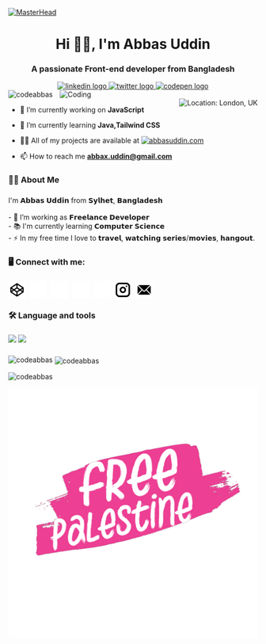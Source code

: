 [![MasterHead](https://encrypted-tbn0.gstatic.com/images?q=tbn:ANd9GcSD7p1jhNTbcTHtqV9qp_ELTcUrgVtp9pp__GCzPkOnUvgZUzG0kV18J2ZJ&s=10)](https://abbasuddin.com/)
<h1 align="center">Hi 🙋‍♂️, I'm Abbas Uddin</h1>
<h3 align="center">A passionate Front-end developer from Bangladesh</h3>
<div align="center">
  <a href="https://www.linkedin.com/in/abbas-dev" target="_blank">
    <img src="https://img.shields.io/static/v1?message=LinkedIn&logo=linkedin&label=&color=0077B5&logoColor=white&labelColor=&style=for-the-badge" height="25" alt="linkedin logo"  />
  </a>
  <a href="https://twitter.com/abbas_uddin_01/" target="_blank">
    <img src="https://img.shields.io/static/v1?message=Twitter&logo=x&label=&color=0077B5&logoColor=white&labelColor=&style=for-the-badge" height="25" alt="twitter logo"  />
  </a>
  <a href="https://codepen.io/codeabbas" target="_blank">
    <img src="https://img.shields.io/static/v1?message=Codepen&logo=codepen&label=&color=000000&logoColor=white&labelColor=&style=for-the-badge" height="25" alt="codepen logo"  />
  </a>
</div>
<img align="right" alt="Coding" width="400" src="https://media.licdn.com/dms/image/D4D12AQE1ioPOFoNVCw/article-cover_image-shrink_600_2000/0/1679083748046?e=2147483647&v=beta&t=6pAfb6fO3GI0uXsLmzKqlZNtlv8FZrswVQODH-prBvY"/>





<div> <img src="https://komarev.com/ghpvc/?username=codeabbas&label=Profile%20views&color=0e75b6&style=flat" alt="codeabbas" /> 
  <img align="right" src="https://img.shields.io/badge/London-UK-0e75b6?style=flat&logo=googlemaps&logoColor=white" alt="Location: London, UK" /></div>
  

- 🔭 I’m currently working on **JavaScript**

- 🌱 I’m currently learning **Java,Tailwind CSS**

- 👨‍💻 All of my projects are available at 
  <a href="https://abbasuddin.com/">
  <img src="https://img.shields.io/badge/abbasuddin.com-FFFFFF?style=flat&logo=googlechrome" alt="abbasuddin.com" width="250" height="50"/>
</a>


- 📫 How to reach me **abbax.uddin@gmail.com**

<h3 align="left">👩‍💻  About Me</h3>

###

<p align="left">I'm 𝗔𝗯𝗯𝗮𝘀 𝗨𝗱𝗱𝗶𝗻 from 𝗦𝘆𝗹𝗵𝗲𝘁, 𝗕𝗮𝗻𝗴𝗹𝗮𝗱𝗲𝘀𝗵<br><br>- 🔭 I’m working as 𝗙𝗿𝗲𝗲𝗹𝗮𝗻𝗰𝗲 𝗗𝗲𝘃𝗲𝗹𝗼𝗽𝗲𝗿<br>- 📚 I'm currently learning 𝗖𝗼𝗺𝗽𝘂𝘁𝗲𝗿 𝗦𝗰𝗶𝗲𝗻𝗰𝗲<br>- ⚡ In my free time I love to 𝘁𝗿𝗮𝘃𝗲𝗹, 𝘄𝗮𝘁𝗰𝗵𝗶𝗻𝗴 𝘀𝗲𝗿𝗶𝗲𝘀/𝗺𝗼𝘃𝗶𝗲𝘀, 𝗵𝗮𝗻𝗴𝗼𝘂𝘁.</p>

###

<h3 align="left">🖥️ Connect with me:</h3>

###
<p align="left">
<a href="https://codepen.io/codeabbas" target="blank"><img align="center" src="img/codepen.png" alt="codeabbas" height="35" width="35" /></a>&nbsp
<a href="https://twitter.com/abbas_uddin_01" target="blank"><img align="center" src="img/twitter.png" alt="abbas_uddin_01" height="35" width="35" /></a>&nbsp
<a href="https://linkedin.com/in/abbas-dev" target="blank"><img align="center" src="img/linkedin-logo.png" alt="abbas-dev" height="35" width="35" /></a>&nbsp
<a href="https://github.com/CodeAbbas/" target="blank"><img src="img/github.png" alt="CodeAbbas" align="center" height="35" width="35"/></a>&nbsp
<a href="https://fb.com/codeabbas" target="blank"><img align="center" src="img/facebook.png" alt="codeabbas" height="35" width="35" /></a>&nbsp
<a href="https://instagram.com/code_abbas" target="blank"><img align="center" src="img/instagram.png" alt="code_abbas" height="35" width="35" /></a>&nbsp
<a href="mailto:abbax.uddin@gmail.com?subject=Reaching%20Out" target="blank"><img align="center" src="img/mail.png" alt="code_abbas" height="35" width="35" /></a>

</p>
<h3 align="left">🛠 Language and tools</h3>

###

<div align="left">
  <img src="https://skillicons.dev/icons?i=html,css,javascript,bootstrap,tailwind,c,python" />
  <img src="https://skillicons.dev/icons?i=java,laravel,php,r,cpp,git,mysql" />
</div>


###


<p><img align="left" src="https://github-readme-stats.vercel.app/api/top-langs?username=codeabbas&show_icons=true&locale=en&layout=compact" alt="codeabbas" /></p>

<p>&nbsp;<img align="center" src="https://github-readme-stats.vercel.app/api?username=codeabbas&show_icons=true&locale=en" alt="codeabbas" /></p>

<p><img align="center" src="https://github-readme-streak-stats.herokuapp.com/?user=codeabbas&" alt="codeabbas" /></p>

![Free Palestine](img/source.gif)

